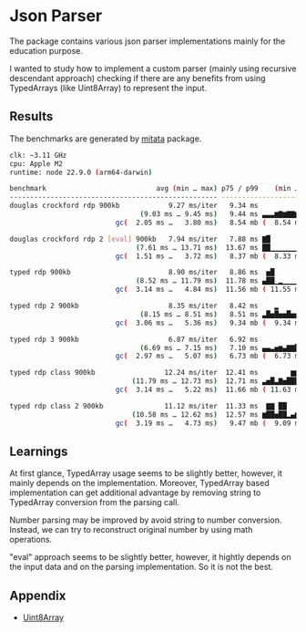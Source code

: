 # Json Parser

The package contains various json parser implementations mainly for the education purpose.

I wanted to study how to implement a custom parser (mainly using recursive descendant approach) checking if there are any benefits from using TypedArrays (like Uint8Array) to represent the input.

## Results

The benchmarks are generated by [mitata](https://github.com/evanwashere/mitata) package.

```sh
clk: ~3.11 GHz
cpu: Apple M2
runtime: node 22.9.0 (arm64-darwin)

benchmark                           avg (min … max) p75 / p99    (min … top 1%)
--------------------------------------------------- -------------------------------
douglas crockford rdp 900kb            9.27 ms/iter   9.34 ms           ▂▄█▄▅▇▇
                                (9.03 ms … 9.45 ms)   9.44 ms ▃▃▃▆▇▆▇▇▆████████▆█▃▄
                          gc(  2.05 ms …   3.80 ms)   8.54 mb (  8.54 mb…  8.57 mb)

douglas crockford rdp 2 [eval] 900kb   7.94 ms/iter   7.88 ms ▇█
                               (7.61 ms … 13.71 ms)  13.67 ms ██▁▁▁▁▁▁▁▁▁▁▁▁▁▁▁▁▁▁▁
                          gc(  1.51 ms …   3.72 ms)   8.37 mb (  8.33 mb…  9.38 mb)

typed rdp 900kb                        8.90 ms/iter   8.86 ms  ▅█
                               (8.52 ms … 11.79 ms)  11.78 ms ▄██▁▂▁▁▁▁▁▁▁▁▁▁▁▁▁▁▁▂
                          gc(  3.14 ms …   4.84 ms)  11.56 mb ( 11.55 mb… 11.70 mb)

typed rdp 2 900kb                      8.35 ms/iter   8.42 ms    ▂     █▂█▂▄▄▆▆
                                (8.15 ms … 8.51 ms)   8.51 ms ▃█▅█▅▅█▅▅████████▇▇▅▅
                          gc(  3.06 ms …   5.36 ms)   9.34 mb (  9.34 mb…  9.73 mb)

typed rdp 3 900kb                      6.87 ms/iter   6.92 ms          █ ▂ ▂
                                (6.69 ms … 7.15 ms)   7.10 ms ▄▄▃▅▆▄▇▇████▆█▆▁▂▃▂▁▂
                          gc(  2.97 ms …   5.07 ms)   6.73 mb (  6.73 mb…  6.84 mb)

typed rdp class 900kb                 12.24 ms/iter  12.41 ms        ▆▆ █ ▂
                              (11.79 ms … 12.73 ms)  12.71 ms ▃▅█▃▇▅█████▃█▅▅█▇█▃▁▅
                          gc(  3.14 ms …   5.22 ms)  11.66 mb ( 11.63 mb… 11.68 mb)

typed rdp class 2 900kb               11.12 ms/iter  11.33 ms  ▇▇ ██
                              (10.58 ms … 12.62 ms)  12.57 ms ▆██▅██▂▄▆▅▂▄▅▂▂▂▁▁▁▁▄
                          gc(  3.19 ms …   4.73 ms)   9.47 mb (  9.09 mb…  9.89 mb)
```

## Learnings

At first glance, TypedArray usage seems to be slightly better, however, it mainly depends on the implementation. Moreover, TypedArray based implementation can get additional advantage by removing string to TypedArray conversion from the parsing call.

Number parsing may be improved by avoid string to number conversion. Instead, we can try to reconstruct original number by using math operations.

"eval" approach seems to be slightly better, however, it hightly depends on the input data and on the parsing implementation. So it is not the best.


## Appendix

- [Uint8Array](https://developer.mozilla.org/en-US/docs/Web/JavaScript/Reference/Global_Objects/Uint8Array)
